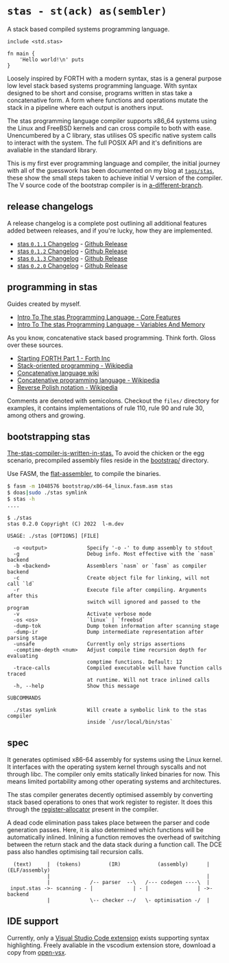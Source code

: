 # `stas - st(ack) as(sembler)` 

A stack based compiled systems programming language.

```
include <std.stas>

fn main {
    'Hello world!\n' puts
}
```

Loosely inspired by FORTH with a modern syntax, stas is a general purpose low level stack based systems programming language. With syntax designed to be short and consise, programs written in stas take a concatenative form. A form where functions and operations mutate the stack in a pipeline where each output is anothers input.

The stas programming language compiler supports x86_64 systems using the Linux and FreeBSD kernels and can cross compile to both with ease. Unencumbered by a C library, stas utilises OS specific native system calls to interact with the system. The full POSIX API and it's definitions are avaliable in the standard library.

This is my first ever programming language and compiler, the initial journey with all of the guesswork has been documented on my blog at [`tags/stas`](https://blog.l-m.dev/tags/stas/), these show the small steps taken to achieve initial V version of the compiler. The V source code of the bootstrap compiler is in [a-different-branch](https://github.com/l1mey112/stas/tree/0.1.0-v-compiler).

## release changelogs

A release changelog is a complete post outlining all additional features added between releases, and if you're lucky, how they are implemented.

- [stas `0.1.1` Changelog](https://blog.l-m.dev/posts/release-stas-0.1.1/) - [Github Release](https://github.com/l1mey112/stas/releases/tag/0.1.1)
- [stas `0.1.2` Changelog](https://blog.l-m.dev/posts/release-stas-0.1.2/) - [Github Release](https://github.com/l1mey112/stas/releases/tag/0.1.2)
- [stas `0.1.3` Changelog](https://blog.l-m.dev/posts/release-stas-0.1.3/) - [Github Release](https://github.com/l1mey112/stas/releases/tag/0.1.3)
- [stas `0.2.0` Changelog](https://blog.l-m.dev/posts/release-stas-0.2.0/) - [Github Release](https://github.com/l1mey112/stas/releases/tag/0.2.0)

## programming in stas

Guides created by myself.

- [Intro To The stas Programming Language - Core Features](https://blog.l-m.dev/posts/intro-to-stas-1/)
- [Intro To The stas Programming Language - Variables And Memory](https://blog.l-m.dev/posts/intro-to-stas-2/)

As you know, concatenative stack based programming. Think forth. Gloss over these sources.

- [Starting FORTH Part 1 - Forth Inc](https://www.forth.com/starting-forth/1-forth-stacks-dictionary/)
- [Stack-oriented programming - Wikipedia](https://en.wikipedia.org/wiki/Stack-oriented_programming)
- [Concatenative language wiki](https://concatenative.org/wiki/view/Front%20Page)
- [Concatenative programming language - Wikipedia](https://en.wikipedia.org/wiki/Concatenative_programming_language)
- [Reverse Polish notation - Wikipedia](https://en.wikipedia.org/wiki/Reverse_Polish_notation)

Comments are denoted with semicolons. Checkout the `files/` directory for examples, it contains implementations of rule 110, rule 90 and rule 30, among others and growing.

## bootstrapping stas

[The-stas-compiler-is-written-in-stas.](./stas.stas) To avoid the chicken or the egg scenario, precompiled assembly files reside in the [bootstrap/](bootstrap/) directory.

Use FASM, the [flat-assembler](https://flatassembler.net/), to compile the binaries.

```sh
$ fasm -m 1048576 bootstrap/x86-64_linux.fasm.asm stas
$ doas|sudo ./stas symlink
$ stas -h
....
```

```
$ ./stas
stas 0.2.0 Copyright (C) 2022  l-m.dev

USAGE: ./stas [OPTIONS] [FILE]

  -o <output>             Specify '-o -' to dump assembly to stdout
  -g                      Debug info. Most effective with the `nasm` backend
  -b <backend>            Assemblers `nasm` or `fasm` as compiler backend
  -c                      Create object file for linking, will not call `ld`
  -r                      Execute file after compiling. Arguments after this
                          switch will ignored and passed to the program
  -v                      Activate verbose mode
  -os <os>                `linux` | `freebsd`
  -dump-tok               Dump token information after scanning stage
  -dump-ir                Dump intermediate representation after parsing stage
  -unsafe                 Currently only strips assertions
  -comptime-depth <num>   Adjust compile time recursion depth for evaluating
                          comptime functions. Default: 12
  -trace-calls            Compiled executable will have function calls traced
                          at runtime. Will not trace inlined calls
  -h, --help              Show this message

SUBCOMMANDS

  ./stas symlink          Will create a symbolic link to the stas compiler
                          inside `/usr/local/bin/stas`

```

## spec

It generates optimised x86-64 assembly for systems using the Linux kernel. It interfaces with the operating system kernel through syscalls and not through libc. The compiler only emits statically linked binaries for now. This means limited portability among other operating systems and architectures.

The stas compiler generates decently optimised assembly by converting stack based operations to ones that work register to register. It does this through the [register-allocator](./src/x86.stas) present in the compiler.

A dead code elimination pass takes place between the parser and code generation passes. Here, it is also determined which functions will be automatically inlined. Inlining a function removes the overhead of switching between the return stack and the data stack during a function call. The DCE pass also handles optimising tail recursion calls.

```
  (text)     |  (tokens)         (IR)            (assembly)      | (ELF/assembly)
             |                                                   |
             |             /-- parser  --\   /--- codegen ----\  |
 input.stas ->- scanning - |             | - |                | ->- backend
             |             \-- checker --/   \- optimisation -/  |
```

## IDE support

Currently, only a [Visual Studio Code extension](https://github.com/l1mey112/stas-vscode) exists supporting syntax highlighting. Freely avaliable in the vscodium extension store, download a copy from [open-vsx](https://open-vsx.org/extension/l-m/stas-vscode).

<!-- ## debugging

Besides the compile time checks, it supports breakpoints with the `_breakpoint` keyword, coupled with some scripts inside GDB it allows you to easily inspect the program at runtime.

```
fn main {
    0 while dup 10 < {
        _breakpoint
        ++
    }
    drop
}
```

```
./stasgdb while.stas
flat assembler  version 1.73.30  (1048576 kilobytes memory, x64)
3 passes, 1000 bytes.
Reading symbols from ./a.out...
(No debugging symbols found in ./a.out)
Catchpoint 1 (signal SIGTRAP)

$1 = 0
$2 = 1
$3 = 2
$4 = 3
$5 = 4
$6 = 5
$7 = 6
$8 = 7
$9 = 8
$10 = 9
```

It also supports scope guards.

```
const value { 88 77 + }

fn function_a 0 1 {
    value
}

fn main {
    -> 2 {
        3 3
    }

    drop drop

    -> 0 {
        function_a ; <- main.stas:13:9: backtrace
    }

    function_a 165 = assert
    function_a 166 = assert -> "assert message"
}
```

```
main.stas:12:8: scope assertation failed, 1 more value on the stack than expected
main.stas:13:9: backtrace
```

Scope guards assist in debugging, just by skimming a program you know what scopes are self contained and what ones arent. Runtime assertations are also supported and an additional message can be attached. Assertations can also be evaluated at compile time statically. -->
